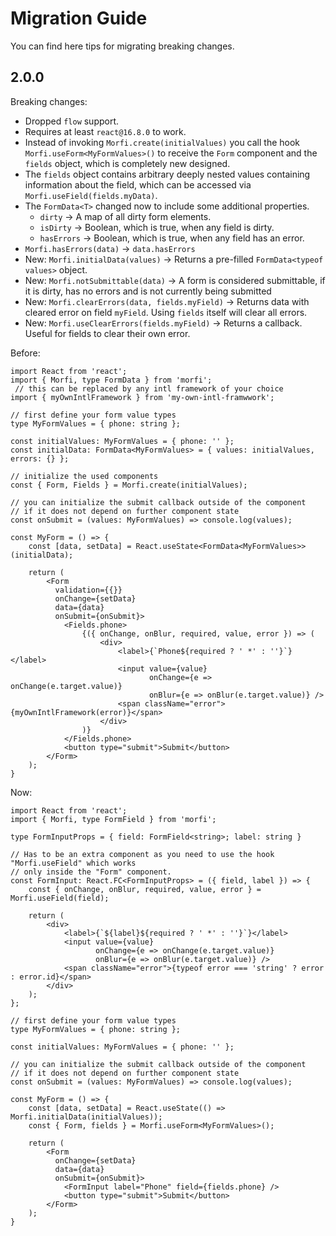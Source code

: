 # Migration Guide
You can find here tips for migrating breaking changes.

## 2.0.0
Breaking changes:
- Dropped `flow` support.
- Requires at least `react@16.8.0` to work.
- Instead of invoking `Morfi.create(initialValues)` you call the hook `Morfi.useForm<MyFormValues>()` to receive the `Form` component
  and the `fields` object, which is completely new designed.
- The `fields` object contains arbitrary deeply nested values containing information about the field, which
  can be accessed via `Morfi.useField(fields.myData)`.
- The `FormData<T>` changed now to include some additional properties. 
  - `dirty` -> A map of all dirty form elements.
  - `isDirty` -> Boolean, which is true, when any field is dirty.
  - `hasErrors` -> Boolean, which is true, when any field has an error.
- `Morfi.hasErrors(data)` -> `data.hasErrors`
- New: `Morfi.initialData(values)` -> Returns a pre-filled `FormData<typeof values>` object.
- New: `Morfi.notSubmittable(data)` -> A form is considered submittable, if it is dirty, has no errors and is not currently being submitted
- New: `Morfi.clearErrors(data, fields.myField)` -> Returns data with cleared error on field `myField`. 
  Using `fields` itself will clear all errors.
- New: `Morfi.useClearErrors(fields.myField)` -> Returns a callback. Useful for fields to clear their own error.

Before:
```tsx
import React from 'react';
import { Morfi, type FormData } from 'morfi';
 // this can be replaced by any intl framework of your choice
import { myOwnIntlFramework } from 'my-own-intl-framwwork';

// first define your form value types
type MyFormValues = { phone: string };

const initialValues: MyFormValues = { phone: '' };
const initialData: FormData<MyFormValues> = { values: initialValues, errors: {} };

// initialize the used components
const { Form, Fields } = Morfi.create(initialValues);

// you can initialize the submit callback outside of the component
// if it does not depend on further component state
const onSubmit = (values: MyFormValues) => console.log(values);

const MyForm = () => {
    const [data, setData] = React.useState<FormData<MyFormValues>>(initialData);
    
    return (
        <Form 
          validation={{}}
          onChange={setData}
          data={data}
          onSubmit={onSubmit}>
            <Fields.phone>
                {({ onChange, onBlur, required, value, error }) => (
                    <div>
                        <label>{`Phone${required ? ' *' : ''}`}</label>
                        <input value={value} 
                               onChange={e => onChange(e.target.value)}
                               onBlur={e => onBlur(e.target.value)} />
                        <span className="error">{myOwnIntlFramework(error)}</span>
                    </div>
                )}
            </Fields.phone>
            <button type="submit">Submit</button>
        </Form>
    );
}
```
Now:
```tsx
import React from 'react';
import { Morfi, type FormField } from 'morfi';

type FormInputProps = { field: FormField<string>; label: string }

// Has to be an extra component as you need to use the hook "Morfi.useField" which works
// only inside the "Form" component.
const FormInput: React.FC<FormInputProps> = ({ field, label }) => {
    const { onChange, onBlur, required, value, error } = Morfi.useField(field);
    
    return (
        <div>
            <label>{`${label}${required ? ' *' : ''}`}</label>
            <input value={value}
                   onChange={e => onChange(e.target.value)}
                   onBlur={e => onBlur(e.target.value)} />
            <span className="error">{typeof error === 'string' ? error : error.id}</span>
        </div>
    );
}; 

// first define your form value types
type MyFormValues = { phone: string };

const initialValues: MyFormValues = { phone: '' };

// you can initialize the submit callback outside of the component
// if it does not depend on further component state
const onSubmit = (values: MyFormValues) => console.log(values);

const MyForm = () => {
    const [data, setData] = React.useState(() => Morfi.initialData(initialValues));
    const { Form, fields } = Morfi.useForm<MyFormValues>();

    return (
        <Form 
          onChange={setData}
          data={data}
          onSubmit={onSubmit}>
            <FormInput label="Phone" field={fields.phone} />
            <button type="submit">Submit</button>
        </Form>
    );
}
```
